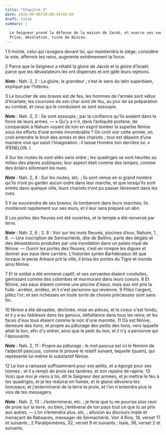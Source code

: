 ```yaml
---
title: "Chapitre 2"
date: 2024-09-06T20:00:43+02:00
draft: false
summary: |
  
  Le Seigneur prend la défense de la maison de Jacob, et exerce ses vengeances sur les Ninivites.
  Prise, désolation, ruine de Ninive.
---
```



1 Il monte, celui qui ravagera devant toi, qui maintiendra le siège; considère la voie, affermis tes reins, augmente extrêmement ta force.


2 Parce que le Seigneur a rétabli la gloire de Jacob et la gloire d'Israël; parce que les dévastateurs les ont dispersés et ont gâté leurs rejetons.

***Note*** :  Nah. 2, 2 : La gloire, la grandeur ; c’est le sens du latin superbiam, expliqué par l’hébreu.


3 Le bouclier de ses braves est de feu, les hommes de l'armée sont vêtus d'écarlate; les courroies de son char sont de feu, au jour de sa préparation au combat, et ceux qui le conduisent se sont assoupis.

***Note*** :  Nah. 2, 3 : Se sont assoupis ; par la confiance qu’ils avaient dans la force de leurs armes. ― « Qu’y a-t-il, dans l’antiquité profane, de comparable à Nahum voyant de loin en esprit tomber la superbe Ninive sous les efforts d’une armée innombrable ? On croit voir cette armée, on croit entendre le bruit des armes et des chariots ; tout est dépeint d’une manière vive qui saisit l’imagination : il laisse Homère loin derrière lui. » (FENELON. )


4 Sur les routes ils sont allés sans ordre ; les quadriges se sont heurtés au milieu des places publiques; leur aspect était comme des lampes, comme des éclairs sillonnant les nues.

***Note*** :  Nah. 2, 4 : Sur les routes, etc. ; ils sont venus en si grand nombre qu’ils n’ont pu garder aucun ordre dans leur marche, et que lorsqu’ils sont entrés dans quelque ville, leurs chariots n’ont pu passer librement dans les rues.

5 Il se souviendra de ses braves; ils tomberont dans leurs marches; ils monteront rapidement sur ses murs, et il leur sera préparé un abri.


6 Les portes des fleuves ont été ouvertes, et le temple a été renversé par terre.

***Note*** :  Nah. 2, 6 ; 2. 8 : Voir sur les mots fleuves, piscines d’eux, Nahum, 1, 8. ― Une inscription de Sennachérib, dite de Bellino, parle des dégâts et des dévastations produites par une inondation dans un palais royal de Ninive. ― Ouvrir les portes des fleuves, c’est en rompre les digues et donner aux eaux libre carrière. L’historien syrien Barhébraeus dit que lorsque le perse Arbace prit la ville, il brisa les portes du Tigre et inonda ainsi Ninive.


7 Et le soldat a été emmené captif, et ses servantes étaient conduites, gémissant comme des colombes et murmurant dans leurs coeurs. 8 Et Ninive, ses eaux étaient comme une piscine d'eaux; mais eux ont pris la fuite : arrêtez, arrêtez, et il n'est personne qui revienne. 9 Pillez l'argent, pillez l'or; et ses richesses en toute sorte de choses précieuses sont sans fin.


10 Ninive a été dévastée, déchirée, mise en pièces, et le coeur s'est fondu, et il y a eu faiblesse dans les genoux, défaillance dans tous les reins; et les faces d'eux tous étaient comme le noir d'une marmite. 11 Où est Ninive, demeure des lions, et propre au pâturage des petits des lions, vers laquelle allait le lion, afin d'y entrer, ainsi que le petit du lion, et il n'y a personne qui l'épouvante.

***Note*** :  Nah. 2, 11 : Propre au pâturage ; le mot pascua est ici le féminin de l’adjectif pascuus, comme le prouve le relatif suivant, laquelle (quam), qui représente lui-même le substantif Ninive.


12 Le lion a ramassé suffisamment pour ses petits, et a égorgé pour ses lionnes ; et il a rempli de proie ses tanières, et son repaire de rapine. 13 Voici que moi je viens à toi, dit le Seigneur des armées, et je mettrai le feu à tes quadriges, et je les réduirai en fumée, et le glaive dévorera tes lionceaux; et j'exterminerai de la terre ta proie, et l'on n'entendra plus la voix de tes messagers.

***Note*** :  Nah. 2, 13 : J’exterminerai, etc. ; je ferai que tu ne pourras plus ravir de proie sur la terre, ou bien, j’enlèverai de ton pays tout ce que tu as pris aux autres. ― L’on n’entendra plus, etc. ; allusion au discours impie et menaçant de Rabsacès, messager de Sennachérib. Voir 4 Rois, 18, verset 17 et suivants ; 2 Paralipomènes, 32, verset 9 et suivants ; Isaïe, 36, verset 2 et suivants.


